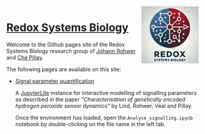 <img src="rsb3.png" alt="logo" align="right" width="150"/>

# [Redox Systems Biology](https://redoxsysbio.github.io)

Welcome to the Github pages site of the Redox Systems Biology research group of 
[Johann Rohwer](https://github.com/jmrohwer) and
[Ché Pillay](https://github.com/Chepillay).

The following pages are available on this site:

- [Signal parameter quantification](https://redoxsysbio.github.io)

  A [JupyterLite](https://jupyterlite.readthedocs.io/) instance for interactive modelling of signalling 
  parameters as described in the paper
  *"Characterisation of genetically encoded hydrogen peroxide sensor dynamics"* 
  by Lind, Rohwer, Veal and Pillay.

  Once the environment has loaded, open the `Analyse_signalling.ipynb` 
  notebook by double-clicking on the file name in the left tab.
  